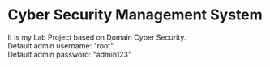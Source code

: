 # Cyber Security Management System
It is my Lab Project based on Domain Cyber Security.<br>
Default admin username: "root"<br>
Default admin password: "admin123"<br>
